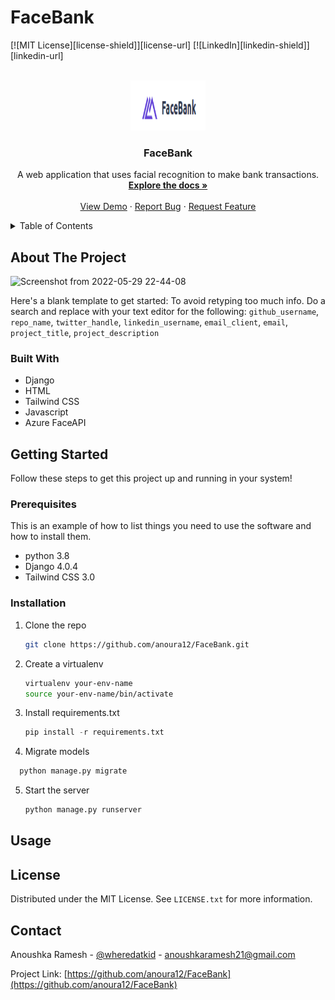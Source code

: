 # FaceBank

<div id="top"></div>
<!--
*** Thanks for checking out the Best-README-Template. If you have a suggestion
*** that would make this better, please fork the repo and create a pull request
*** or simply open an issue with the tag "enhancement".
*** Don't forget to give the project a star!
*** Thanks again! Now go create something AMAZING! :D
-->



<!-- PROJECT SHIELDS -->
<!--
*** I'm using markdown "reference style" links for readability.
*** Reference links are enclosed in brackets [ ] instead of parentheses ( ).
*** See the bottom of this document for the declaration of the reference variables
*** for contributors-url, forks-url, etc. This is an optional, concise syntax you may use.
*** https://www.markdownguide.org/basic-syntax/#reference-style-links
-->
[![MIT License][license-shield]][license-url]
[![LinkedIn][linkedin-shield]][linkedin-url]



<!-- PROJECT LOGO -->
<br />
<div align="center">
  <a href="https://github.com/anoura12/FaceBank">
    <img src="FaceBank/bank/static/Screenshot from 2022-05-29 22-09-12.png" alt="Logo" width="120" height="80">
  </a>

<h3 align="center">FaceBank</h3>

  <p align="center">
    A web application that uses facial recognition to make bank transactions.
    <br />
    <a href="https://github.com/github_username/repo_name"><strong>Explore the docs »</strong></a>
    <br />
    <br />
    <a href="https://github.com/github_username/repo_name">View Demo</a>
    ·
    <a href="https://github.com/github_username/repo_name/issues">Report Bug</a>
    ·
    <a href="https://github.com/github_username/repo_name/issues">Request Feature</a>
  </p>
</div>



<!-- TABLE OF CONTENTS -->
<details>
  <summary>Table of Contents</summary>
  <ol>
    <li>
      <a href="#about-the-project">About The Project</a>
      <ul>
        <li><a href="#built-with">Built With</a></li>
      </ul>
    </li>
    <li>
      <a href="#getting-started">Getting Started</a>
      <ul>
        <li><a href="#prerequisites">Prerequisites</a></li>
        <li><a href="#installation">Installation</a></li>
      </ul>
    </li>
    <li><a href="#usage">Usage</a></li>
    <li><a href="#license">License</a></li>
    <li><a href="#contact">Contact</a></li>
  </ol>
</details>



<!-- ABOUT THE PROJECT -->
## About The Project

![Screenshot from 2022-05-29 22-44-08](https://user-images.githubusercontent.com/73518403/170882930-9efb02dd-7c04-4a39-85c9-6f74a710b008.png)


Here's a blank template to get started: To avoid retyping too much info. Do a search and replace with your text editor for the following: `github_username`, `repo_name`, `twitter_handle`, `linkedin_username`, `email_client`, `email`, `project_title`, `project_description`



### Built With

* Django
* HTML
* Tailwind CSS
* Javascript
* Azure FaceAPI



<!-- GETTING STARTED -->
## Getting Started

Follow these steps to get this project up and running in your system!

### Prerequisites

This is an example of how to list things you need to use the software and how to install them.
* python 3.8
* Django 4.0.4
* Tailwind CSS 3.0
 

### Installation

1. Clone the repo
   ```sh
   git clone https://github.com/anoura12/FaceBank.git
   ```
2. Create a virtualenv
   ```sh
   virtualenv your-env-name
   source your-env-name/bin/activate
   ```
3. Install requirements.txt
   ```py
   pip install -r requirements.txt
   ```
4. Migrate models
 ```py
   python manage.py migrate
   ```
5. Start the server
    ```py
   python manage.py runserver
   ```  

<!-- USAGE EXAMPLES -->
## Usage




<!-- LICENSE -->
## License

Distributed under the MIT License. See `LICENSE.txt` for more information.



<!-- CONTACT -->
## Contact

Anoushka Ramesh - [@wheredatkid](https://twitter.com/wheredatkid) - anoushkaramesh21@gmail.com

Project Link: [https://github.com/anoura12/FaceBank](https://github.com/anoura12/FaceBank)


